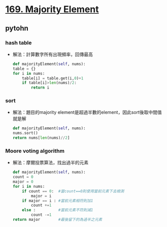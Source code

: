 # [169. Majority Element](https://leetcode.com/problems/majority-element/)
## pytohn
### hash table
* 解法：計算數字所有出現頻率，回傳最高
    ```python
    def majorityElement(self, nums):
    table = {}
    for i in nums:
        table[i] = table.get(i,0)+1
        if table[i]>len(nums)/2:
            return i
    ```
### sort
* 解法：題目的majority element是超過半數的element，因此sort後取中間值就是解
    ```python
    def majorityElement(self, nums):
    nums.sort()
    return nums[len(nums)//2]
    ```
### Moore voting algorithm
* 解法：摩爾投票算法，找出過半的元素
    ```python
    def majorityElement(self, nums):
    count = 0
    major = 0
    for i in nums:
        if count == 0:  #當count==0則使用當前元素下去檢測
            major = i
        if major == i : #當前元素相符則加1
            count +=1
        else :          #當前元素不符則減1
            count -=1
    return major        #最後留下的為過半之元素
    ```